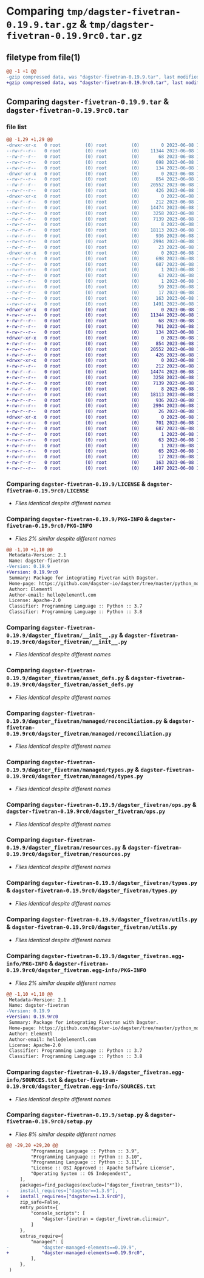 # Comparing `tmp/dagster-fivetran-0.19.9.tar.gz` & `tmp/dagster-fivetran-0.19.9rc0.tar.gz`

## filetype from file(1)

```diff
@@ -1 +1 @@
-gzip compressed data, was "dagster-fivetran-0.19.9.tar", last modified: Thu Jun  8 18:50:33 2023, max compression
+gzip compressed data, was "dagster-fivetran-0.19.9rc0.tar", last modified: Thu Jun  8 18:29:34 2023, max compression
```

## Comparing `dagster-fivetran-0.19.9.tar` & `dagster-fivetran-0.19.9rc0.tar`

### file list

```diff
@@ -1,29 +1,29 @@
-drwxr-xr-x   0 root         (0) root         (0)        0 2023-06-08 18:50:33.801889 dagster-fivetran-0.19.9/
--rw-r--r--   0 root         (0) root         (0)    11344 2023-06-08 18:43:17.000000 dagster-fivetran-0.19.9/LICENSE
--rw-r--r--   0 root         (0) root         (0)       68 2023-06-08 18:43:17.000000 dagster-fivetran-0.19.9/MANIFEST.in
--rw-r--r--   0 root         (0) root         (0)      698 2023-06-08 18:50:33.801889 dagster-fivetran-0.19.9/PKG-INFO
--rw-r--r--   0 root         (0) root         (0)      134 2023-06-08 18:43:17.000000 dagster-fivetran-0.19.9/README.md
-drwxr-xr-x   0 root         (0) root         (0)        0 2023-06-08 18:50:33.801889 dagster-fivetran-0.19.9/dagster_fivetran/
--rw-r--r--   0 root         (0) root         (0)      854 2023-06-08 18:43:17.000000 dagster-fivetran-0.19.9/dagster_fivetran/__init__.py
--rw-r--r--   0 root         (0) root         (0)    20552 2023-06-08 18:43:17.000000 dagster-fivetran-0.19.9/dagster_fivetran/asset_defs.py
--rw-r--r--   0 root         (0) root         (0)      426 2023-06-08 18:43:17.000000 dagster-fivetran-0.19.9/dagster_fivetran/cli.py
-drwxr-xr-x   0 root         (0) root         (0)        0 2023-06-08 18:50:33.801889 dagster-fivetran-0.19.9/dagster_fivetran/managed/
--rw-r--r--   0 root         (0) root         (0)      212 2023-06-08 18:43:17.000000 dagster-fivetran-0.19.9/dagster_fivetran/managed/__init__.py
--rw-r--r--   0 root         (0) root         (0)    14474 2023-06-08 18:43:17.000000 dagster-fivetran-0.19.9/dagster_fivetran/managed/reconciliation.py
--rw-r--r--   0 root         (0) root         (0)     3258 2023-06-08 18:43:17.000000 dagster-fivetran-0.19.9/dagster_fivetran/managed/types.py
--rw-r--r--   0 root         (0) root         (0)     7139 2023-06-08 18:43:17.000000 dagster-fivetran-0.19.9/dagster_fivetran/ops.py
--rw-r--r--   0 root         (0) root         (0)        8 2023-06-08 18:43:17.000000 dagster-fivetran-0.19.9/dagster_fivetran/py.typed
--rw-r--r--   0 root         (0) root         (0)    18113 2023-06-08 18:43:17.000000 dagster-fivetran-0.19.9/dagster_fivetran/resources.py
--rw-r--r--   0 root         (0) root         (0)      936 2023-06-08 18:43:17.000000 dagster-fivetran-0.19.9/dagster_fivetran/types.py
--rw-r--r--   0 root         (0) root         (0)     2994 2023-06-08 18:43:17.000000 dagster-fivetran-0.19.9/dagster_fivetran/utils.py
--rw-r--r--   0 root         (0) root         (0)       23 2023-06-08 18:43:17.000000 dagster-fivetran-0.19.9/dagster_fivetran/version.py
-drwxr-xr-x   0 root         (0) root         (0)        0 2023-06-08 18:50:33.801889 dagster-fivetran-0.19.9/dagster_fivetran.egg-info/
--rw-r--r--   0 root         (0) root         (0)      698 2023-06-08 18:50:33.000000 dagster-fivetran-0.19.9/dagster_fivetran.egg-info/PKG-INFO
--rw-r--r--   0 root         (0) root         (0)      687 2023-06-08 18:50:33.000000 dagster-fivetran-0.19.9/dagster_fivetran.egg-info/SOURCES.txt
--rw-r--r--   0 root         (0) root         (0)        1 2023-06-08 18:50:33.000000 dagster-fivetran-0.19.9/dagster_fivetran.egg-info/dependency_links.txt
--rw-r--r--   0 root         (0) root         (0)       63 2023-06-08 18:50:33.000000 dagster-fivetran-0.19.9/dagster_fivetran.egg-info/entry_points.txt
--rw-r--r--   0 root         (0) root         (0)        1 2023-06-08 18:50:33.000000 dagster-fivetran-0.19.9/dagster_fivetran.egg-info/not-zip-safe
--rw-r--r--   0 root         (0) root         (0)       59 2023-06-08 18:50:33.000000 dagster-fivetran-0.19.9/dagster_fivetran.egg-info/requires.txt
--rw-r--r--   0 root         (0) root         (0)       17 2023-06-08 18:50:33.000000 dagster-fivetran-0.19.9/dagster_fivetran.egg-info/top_level.txt
--rw-r--r--   0 root         (0) root         (0)      163 2023-06-08 18:50:33.805889 dagster-fivetran-0.19.9/setup.cfg
--rw-r--r--   0 root         (0) root         (0)     1491 2023-06-08 18:43:17.000000 dagster-fivetran-0.19.9/setup.py
+drwxr-xr-x   0 root         (0) root         (0)        0 2023-06-08 18:29:34.079712 dagster-fivetran-0.19.9rc0/
+-rw-r--r--   0 root         (0) root         (0)    11344 2023-06-08 18:20:46.000000 dagster-fivetran-0.19.9rc0/LICENSE
+-rw-r--r--   0 root         (0) root         (0)       68 2023-06-08 18:20:46.000000 dagster-fivetran-0.19.9rc0/MANIFEST.in
+-rw-r--r--   0 root         (0) root         (0)      701 2023-06-08 18:29:34.079712 dagster-fivetran-0.19.9rc0/PKG-INFO
+-rw-r--r--   0 root         (0) root         (0)      134 2023-06-08 18:20:46.000000 dagster-fivetran-0.19.9rc0/README.md
+drwxr-xr-x   0 root         (0) root         (0)        0 2023-06-08 18:29:34.079712 dagster-fivetran-0.19.9rc0/dagster_fivetran/
+-rw-r--r--   0 root         (0) root         (0)      854 2023-06-08 18:20:46.000000 dagster-fivetran-0.19.9rc0/dagster_fivetran/__init__.py
+-rw-r--r--   0 root         (0) root         (0)    20552 2023-06-08 18:20:46.000000 dagster-fivetran-0.19.9rc0/dagster_fivetran/asset_defs.py
+-rw-r--r--   0 root         (0) root         (0)      426 2023-06-08 18:20:46.000000 dagster-fivetran-0.19.9rc0/dagster_fivetran/cli.py
+drwxr-xr-x   0 root         (0) root         (0)        0 2023-06-08 18:29:34.079712 dagster-fivetran-0.19.9rc0/dagster_fivetran/managed/
+-rw-r--r--   0 root         (0) root         (0)      212 2023-06-08 18:20:46.000000 dagster-fivetran-0.19.9rc0/dagster_fivetran/managed/__init__.py
+-rw-r--r--   0 root         (0) root         (0)    14474 2023-06-08 18:20:46.000000 dagster-fivetran-0.19.9rc0/dagster_fivetran/managed/reconciliation.py
+-rw-r--r--   0 root         (0) root         (0)     3258 2023-06-08 18:20:46.000000 dagster-fivetran-0.19.9rc0/dagster_fivetran/managed/types.py
+-rw-r--r--   0 root         (0) root         (0)     7139 2023-06-08 18:20:46.000000 dagster-fivetran-0.19.9rc0/dagster_fivetran/ops.py
+-rw-r--r--   0 root         (0) root         (0)        8 2023-06-08 18:20:46.000000 dagster-fivetran-0.19.9rc0/dagster_fivetran/py.typed
+-rw-r--r--   0 root         (0) root         (0)    18113 2023-06-08 18:20:46.000000 dagster-fivetran-0.19.9rc0/dagster_fivetran/resources.py
+-rw-r--r--   0 root         (0) root         (0)      936 2023-06-08 18:20:46.000000 dagster-fivetran-0.19.9rc0/dagster_fivetran/types.py
+-rw-r--r--   0 root         (0) root         (0)     2994 2023-06-08 18:20:46.000000 dagster-fivetran-0.19.9rc0/dagster_fivetran/utils.py
+-rw-r--r--   0 root         (0) root         (0)       26 2023-06-08 18:20:46.000000 dagster-fivetran-0.19.9rc0/dagster_fivetran/version.py
+drwxr-xr-x   0 root         (0) root         (0)        0 2023-06-08 18:29:34.079712 dagster-fivetran-0.19.9rc0/dagster_fivetran.egg-info/
+-rw-r--r--   0 root         (0) root         (0)      701 2023-06-08 18:29:33.000000 dagster-fivetran-0.19.9rc0/dagster_fivetran.egg-info/PKG-INFO
+-rw-r--r--   0 root         (0) root         (0)      687 2023-06-08 18:29:34.000000 dagster-fivetran-0.19.9rc0/dagster_fivetran.egg-info/SOURCES.txt
+-rw-r--r--   0 root         (0) root         (0)        1 2023-06-08 18:29:33.000000 dagster-fivetran-0.19.9rc0/dagster_fivetran.egg-info/dependency_links.txt
+-rw-r--r--   0 root         (0) root         (0)       63 2023-06-08 18:29:33.000000 dagster-fivetran-0.19.9rc0/dagster_fivetran.egg-info/entry_points.txt
+-rw-r--r--   0 root         (0) root         (0)        1 2023-06-08 18:29:33.000000 dagster-fivetran-0.19.9rc0/dagster_fivetran.egg-info/not-zip-safe
+-rw-r--r--   0 root         (0) root         (0)       65 2023-06-08 18:29:33.000000 dagster-fivetran-0.19.9rc0/dagster_fivetran.egg-info/requires.txt
+-rw-r--r--   0 root         (0) root         (0)       17 2023-06-08 18:29:33.000000 dagster-fivetran-0.19.9rc0/dagster_fivetran.egg-info/top_level.txt
+-rw-r--r--   0 root         (0) root         (0)      163 2023-06-08 18:29:34.083713 dagster-fivetran-0.19.9rc0/setup.cfg
+-rw-r--r--   0 root         (0) root         (0)     1497 2023-06-08 18:20:46.000000 dagster-fivetran-0.19.9rc0/setup.py
```

### Comparing `dagster-fivetran-0.19.9/LICENSE` & `dagster-fivetran-0.19.9rc0/LICENSE`

 * *Files identical despite different names*

### Comparing `dagster-fivetran-0.19.9/PKG-INFO` & `dagster-fivetran-0.19.9rc0/PKG-INFO`

 * *Files 2% similar despite different names*

```diff
@@ -1,10 +1,10 @@
 Metadata-Version: 2.1
 Name: dagster-fivetran
-Version: 0.19.9
+Version: 0.19.9rc0
 Summary: Package for integrating Fivetran with Dagster.
 Home-page: https://github.com/dagster-io/dagster/tree/master/python_modules/libraries/dagster-fivetran
 Author: Elementl
 Author-email: hello@elementl.com
 License: Apache-2.0
 Classifier: Programming Language :: Python :: 3.7
 Classifier: Programming Language :: Python :: 3.8
```

### Comparing `dagster-fivetran-0.19.9/dagster_fivetran/__init__.py` & `dagster-fivetran-0.19.9rc0/dagster_fivetran/__init__.py`

 * *Files identical despite different names*

### Comparing `dagster-fivetran-0.19.9/dagster_fivetran/asset_defs.py` & `dagster-fivetran-0.19.9rc0/dagster_fivetran/asset_defs.py`

 * *Files identical despite different names*

### Comparing `dagster-fivetran-0.19.9/dagster_fivetran/managed/reconciliation.py` & `dagster-fivetran-0.19.9rc0/dagster_fivetran/managed/reconciliation.py`

 * *Files identical despite different names*

### Comparing `dagster-fivetran-0.19.9/dagster_fivetran/managed/types.py` & `dagster-fivetran-0.19.9rc0/dagster_fivetran/managed/types.py`

 * *Files identical despite different names*

### Comparing `dagster-fivetran-0.19.9/dagster_fivetran/ops.py` & `dagster-fivetran-0.19.9rc0/dagster_fivetran/ops.py`

 * *Files identical despite different names*

### Comparing `dagster-fivetran-0.19.9/dagster_fivetran/resources.py` & `dagster-fivetran-0.19.9rc0/dagster_fivetran/resources.py`

 * *Files identical despite different names*

### Comparing `dagster-fivetran-0.19.9/dagster_fivetran/types.py` & `dagster-fivetran-0.19.9rc0/dagster_fivetran/types.py`

 * *Files identical despite different names*

### Comparing `dagster-fivetran-0.19.9/dagster_fivetran/utils.py` & `dagster-fivetran-0.19.9rc0/dagster_fivetran/utils.py`

 * *Files identical despite different names*

### Comparing `dagster-fivetran-0.19.9/dagster_fivetran.egg-info/PKG-INFO` & `dagster-fivetran-0.19.9rc0/dagster_fivetran.egg-info/PKG-INFO`

 * *Files 2% similar despite different names*

```diff
@@ -1,10 +1,10 @@
 Metadata-Version: 2.1
 Name: dagster-fivetran
-Version: 0.19.9
+Version: 0.19.9rc0
 Summary: Package for integrating Fivetran with Dagster.
 Home-page: https://github.com/dagster-io/dagster/tree/master/python_modules/libraries/dagster-fivetran
 Author: Elementl
 Author-email: hello@elementl.com
 License: Apache-2.0
 Classifier: Programming Language :: Python :: 3.7
 Classifier: Programming Language :: Python :: 3.8
```

### Comparing `dagster-fivetran-0.19.9/dagster_fivetran.egg-info/SOURCES.txt` & `dagster-fivetran-0.19.9rc0/dagster_fivetran.egg-info/SOURCES.txt`

 * *Files identical despite different names*

### Comparing `dagster-fivetran-0.19.9/setup.py` & `dagster-fivetran-0.19.9rc0/setup.py`

 * *Files 8% similar despite different names*

```diff
@@ -29,20 +29,20 @@
         "Programming Language :: Python :: 3.9",
         "Programming Language :: Python :: 3.10",
         "Programming Language :: Python :: 3.11",
         "License :: OSI Approved :: Apache Software License",
         "Operating System :: OS Independent",
     ],
     packages=find_packages(exclude=["dagster_fivetran_tests*"]),
-    install_requires=["dagster==1.3.9"],
+    install_requires=["dagster==1.3.9rc0"],
     zip_safe=False,
     entry_points={
         "console_scripts": [
             "dagster-fivetran = dagster_fivetran.cli:main",
         ]
     },
     extras_require={
         "managed": [
-            "dagster-managed-elements==0.19.9",
+            "dagster-managed-elements==0.19.9rc0",
         ],
     },
 )
```

